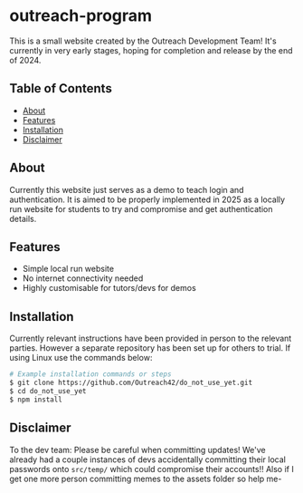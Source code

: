 # outreach-program

This is a small website created by the Outreach Development Team! It's currently in very early stages, hoping for completion and release by the end of 2024.

## Table of Contents

- [About](#about)
- [Features](#features)
- [Installation](#installation)
- [Disclaimer](#disclaimer)

## About

Currently this website just serves as a demo to teach login and authentication. It is aimed to be properly implemented in 2025 as a locally run website for students to try and compromise and get authentication details.

## Features

- Simple local run website
- No internet connectivity needed
- Highly customisable for tutors/devs for demos

## Installation

Currently relevant instructions have been provided in person to the relevant parties. However a separate repository has been set up for others to trial.
If using Linux use the commands below:

```bash
# Example installation commands or steps
$ git clone https://github.com/Outreach42/do_not_use_yet.git
$ cd do_not_use_yet
$ npm install
```

## Disclaimer

To the dev team: Please be careful when committing updates! We've already had a couple instances of devs accidentally committing their local passwords onto ```src/temp/``` which could compromise their accounts!!
Also if I get one more person committing memes to the assets folder so help me-
